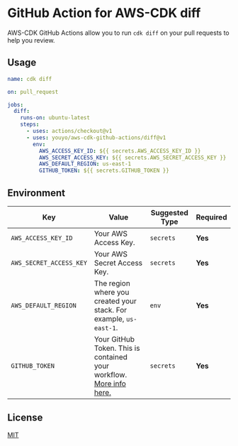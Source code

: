 # GitHub Action for AWS-CDK diff

AWS-CDK GitHub Actions allow you to run `cdk diff` on your pull requests to help you review.

## Usage

```yaml
name: cdk diff

on: pull_request

jobs:
  diff:
    runs-on: ubuntu-latest
    steps:
      - uses: actions/checkout@v1
      - uses: youyo/aws-cdk-github-actions/diff@v1
        env:
          AWS_ACCESS_KEY_ID: ${{ secrets.AWS_ACCESS_KEY_ID }}
          AWS_SECRET_ACCESS_KEY: ${{ secrets.AWS_SECRET_ACCESS_KEY }}
          AWS_DEFAULT_REGION: us-east-1
          GITHUB_TOKEN: ${{ secrets.GITHUB_TOKEN }}
```

## Environment

| Key | Value | Suggested Type | Required |
| ------------- | ------------- | ------------- | ------------- |
| `AWS_ACCESS_KEY_ID` | Your AWS Access Key. | `secrets` | **Yes** |
| `AWS_SECRET_ACCESS_KEY` | Your AWS Secret Access Key. | `secrets` | **Yes** |
| `AWS_DEFAULT_REGION` | The region where you created your stack. For example, `us-east-1`. | `env` | **Yes** |
| `GITHUB_TOKEN` | Your GitHub Token. This is contained your workflow. [More info here.](https://help.github.com/en/articles/virtual-environments-for-github-actions#github_token-secret) | `secrets` | **Yes** |

## License

[MIT](../LICENSE)
